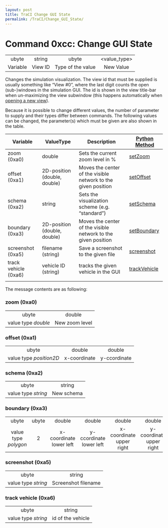 ```yaml
---
layout: post
title: TraCI Change GUI State
permalink: /TraCI/Change_GUI_State/
---
```


Command 0xcc: Change GUI State
==============================

|          |         |                   |              |
|:--------:|:-------:|:-----------------:|:------------:|
|   ubyte  |  string |       ubyte       | <value_type> |
| Variable | View ID | Type of the value |   New Value  |

Changes the simulation visualization. The view id that must be supplied is usually something like “View \#0”, where the last digit counts the open (sub-)windows in the simulation GUI. The id is shown in the view title-bar when un-maximizing the view subwindow (this happens automatically when [opening a new view](/SUMO-GUI#Multiple_Views "wikilink")).

Because it is possible to change different values, the number of parameter to supply and their types differ between commands. The following values can be changed, the parameter(s) which must be given are also shown in the table.

| Variable             | ValueType                    | Description                                                   | [Python Method](/TraCI/Interfacing_TraCI_from_Python "wikilink")                          |
|----------------------|------------------------------|---------------------------------------------------------------|-------------------------------------------------------------------------------------------|
| zoom (0xa0)          | double                       | Sets the current zoom level in %                              | [setZoom](http://www.sumo.dlr.de/daily/pydoc/traci._gui.html#GuiDomain-setZoom)           |
| offset (0xa1)        | 2D-position (double, double) | Moves the center of the visible network to the given position | [setOffset](http://www.sumo.dlr.de/daily/pydoc/traci._gui.html#GuiDomain-setOffset)       |
| schema (0xa2)        | string                       | Sets the visualization scheme (e.g. “standard”)               | [setSchema](http://www.sumo.dlr.de/daily/pydoc/traci._gui.html#GuiDomain-setSchema)       |
| boundary (0xa3)      | 2D-position (double, double) | Moves the center of the visible network to the given position | [setBoundary](http://www.sumo.dlr.de/daily/pydoc/traci._gui.html#GuiDomain-setBoundary)   |
| screenshot (0xa5)    | filename (string)            | Save a screenshot to the given file                           | [screenshot](http://www.sumo.dlr.de/daily/pydoc/traci._gui.html#GuiDomain-screenshot)     |
| track vehicle (0xa6) | vehicle ID (string)          | tracks the given vehicle in the GUI                           | [trackVehicle](http://www.sumo.dlr.de/daily/pydoc/traci._gui.html#GuiDomain-trackVehicle) |
||

The message contents are as following:

### zoom (0xa0)

|                     |                |
|:-------------------:|:--------------:|
|        ubyte        |     double     |
| value type *double* | New zoom level |

### offset (0xa1)

|                         |              |              |
|:-----------------------:|:------------:|:------------:|
|          ubyte          |    double    |    double    |
| value type *position2D* | x-coordinate | y-ccordinate |

### schema (0xa2)

|                     |            |
|:-------------------:|:----------:|
|        ubyte        |   string   |
| value type *string* | New schema |

### boundary (0xa3)

|                      |       |                         |                         |                          |                          |
|:--------------------:|:-----:|:-----------------------:|:-----------------------:|:------------------------:|:------------------------:|
|         ubyte        | ubyte |          double         |          double         |          double          |          double          |
| value type *polygon* |   2   | x-coordinate lower left | y-ccordinate lower left | x-coordinate upper right | y-coordinate upper right |

### screenshot (0xa5)

|                     |                     |
|:-------------------:|:-------------------:|
|        ubyte        |        string       |
| value type *string* | Screenshot filename |

### track vehicle (0xa6)

|                     |                   |
|:-------------------:|:-----------------:|
|        ubyte        |       string      |
| value type *string* | id of the vehicle |


